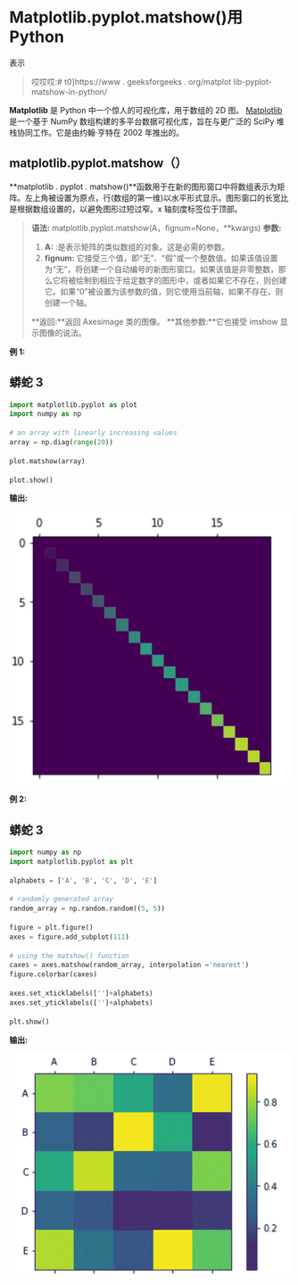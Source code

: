 # Matplotlib.pyplot.matshow()用 Python

表示

> 哎哎哎:# t0]https://www . geeksforgeeks . org/matplot lib-pyplot-matshow-in-python/

**Matplotlib** 是 Python 中一个惊人的可视化库，用于数组的 2D 图。 [Matplotlib](http://geeksforgeeks.org/python-matplotlib-an-overview/) 是一个基于 NumPy 数组构建的多平台数据可视化库，旨在与更广泛的 SciPy 堆栈协同工作。它是由约翰·亨特在 2002 年推出的。

## matplotlib.pyplot.matshow（）

**matplotlib . pyplot . matshow()**函数用于在新的图形窗口中将数组表示为矩阵。左上角被设置为原点，行(数组的第一维)以水平形式显示。图形窗口的长宽比是根据数组设置的，以避免图形过短过窄。x 轴刻度标签位于顶部。

> **语法:** matplotlib.pyplot.matshow(A，fignum=None，**kwargs)
> **参数:**
> 
> 1.  **A:** :是表示矩阵的类似数组的对象。这是必需的参数。
> 2.  **fignum:** 它接受三个值，即“无”、“假”或一个整数值。如果该值设置为“无”，将创建一个自动编号的新图形窗口。如果该值是非零整数，那么它将被绘制到相应于给定数字的图形中，或者如果它不存在，则创建它。如果“0”被设置为该参数的值，则它使用当前轴，如果不存在，则创建一个轴。
> 
> **返回:**返回 Axesimage 类的图像。
> **其他参数:**它也接受 imshow 显示图像的说法。

**例 1:**

## 蟒蛇 3

```py
import matplotlib.pyplot as plot
import numpy as np

# an array with linearly increasing values
array = np.diag(range(20))

plot.matshow(array)

plot.show()
```

**输出:**

![matplotlib.pyplot.matshow()](img/ad7ef2184d8b3d1f63fd7da7545b0bd8.png)

**例 2:**

## 蟒蛇 3

```py
import numpy as np
import matplotlib.pyplot as plt

alphabets = ['A', 'B', 'C', 'D', 'E']

# randomly generated array
random_array = np.random.random((5, 5))

figure = plt.figure()
axes = figure.add_subplot(111)

# using the matshow() function
caxes = axes.matshow(random_array, interpolation ='nearest')
figure.colorbar(caxes)

axes.set_xticklabels(['']+alphabets)
axes.set_yticklabels(['']+alphabets)

plt.show()
```

**输出:**

![matplotlib.pyplot.matshow()](img/9ce978c107120624fb8ce82e071dbfbd.png)